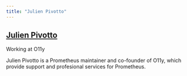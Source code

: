 ```yaml
---
title: "Julien Pivotto"
---
```

## [Julien Pivotto](https://twitter.com/roidelapluie)

Working at O11y

Julien Pivotto is a Prometheus maintainer and co-founder of O11y, which provide support and profesional services for Prometheus.
